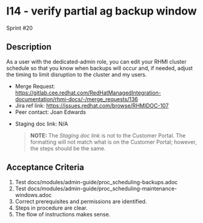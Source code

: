 # I14 - verify partial ag backup window

Sprint #20

## Description

As a user with the dedicated-admin role, you can edit your RHMI cluster schedule so that you know when backups will occur and, if needed, adjust the timing to limit disruption to the cluster and my users.

- Merge Request: https://gitlab.cee.redhat.com/RedHatManagedIntegration-documentation/rhmi-docs/-/merge_requests/136
- Jira ref link: https://issues.redhat.com/browse/RHMIDOC-107
- Peer contact: Joan Edwards

* Staging doc link: N/A
  > **NOTE:** The _Staging doc link_ is not to the Customer Portal. The formatting will not match what is on the Customer Portal; however, the steps should be the same.

## Acceptance Criteria

1. Test docs/modules/admin-guide/proc_scheduling-backups.adoc
2. Test docs/modules/admin-guide/proc_scheduling-maintenance-windows.adoc
3. Correct prerequisites and permissions are identified.
4. Steps in procedure are clear.
5. The flow of instructions makes sense.
